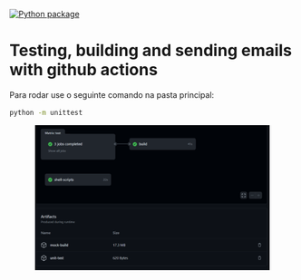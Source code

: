 [![Python package](https://github.com/leonardosblang/c214_mock_github_actions/actions/workflows/python-package.yml/badge.svg)](https://github.com/leonardosblang/c214_mock_github_actions/actions/workflows/python-package.yml)


# Testing, building and sending emails with github actions

Para rodar use o seguinte comando na pasta principal:

   ```bash
   python -m unittest 

   ```
<p align="center">
  <img height="256" src="images/imagem1.png" />
</p>

